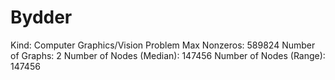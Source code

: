 # Bydder

Kind: Computer Graphics/Vision Problem
Max Nonzeros: 589824
Number of Graphs: 2
Number of Nodes (Median): 147456
Number of Nodes (Range): 147456